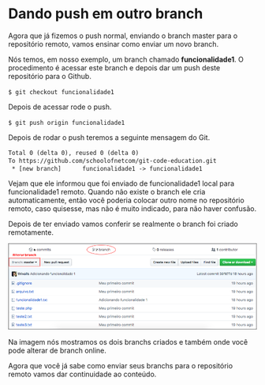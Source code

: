 # Dando push em outro branch

Agora que já fizemos o push normal, enviando o branch master para o repositório remoto, vamos ensinar como enviar um novo branch.

Nós temos, em nosso exemplo, um branch chamado **funcionalidade1**. O procedimento é acessar este branch e depois dar um push deste repositório para o Github.

`$ git checkout funcionalidade1`

Depois de acessar rode o push.

`$ git push origin funcionalidade1`

Depois de rodar o push teremos a seguinte mensagem do Git.

```
Total 0 (delta 0), reused 0 (delta 0)
To https://github.com/schoolofnetcom/git-code-education.git
 * [new branch]      funcionalidade1 -> funcionalidade1
```

Vejam que ele informou que foi enviado de funcionalidade1 local para funcionalidade1 remoto. Quando não existe o branch ele cria automaticamente, então você poderia colocar outro nome no repositório remoto, caso quisesse, mas não é muito indicado, para não haver confusão.

Depois de ter enviado vamos conferir se realmente o branch foi criado remotamente.

![github_branch](./images/github_branch.png "github_branch")

Na imagem nós mostramos os dois branchs criados e também onde você pode alterar de branch online.

Agora que você já sabe como enviar seus branchs para o repositório remoto vamos dar continuidade ao conteúdo.